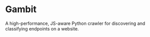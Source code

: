 # Gambit
A high-performance, JS-aware Python crawler for discovering and classifying endpoints on a website.
